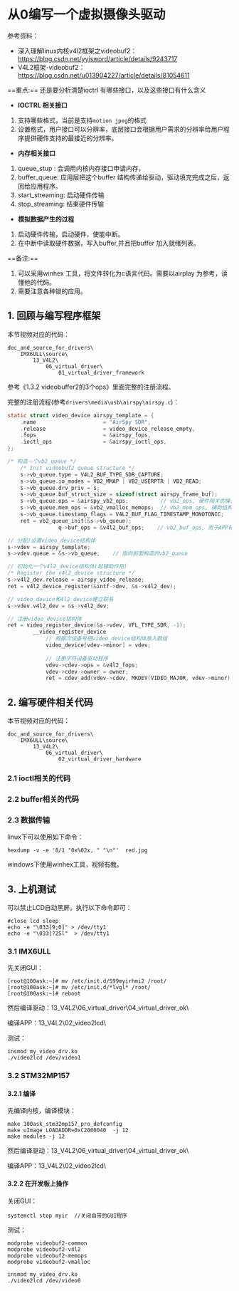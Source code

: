 # 从0编写一个虚拟摄像头驱动 #

参考资料：

* 深入理解linux内核v4l2框架之videobuf2：https://blog.csdn.net/yyjsword/article/details/9243717
* V4L2框架-videobuf2：https://blog.csdn.net/u013904227/article/details/81054611

==重点:== 还是要分析清楚ioctrl 有哪些接口，以及这些接口有什么含义

* **IOCTRL 相关接口**

1. 支持哪些格式，当前是支持`motion jpeg`的格式
2. 设置格式，用户接口可以分辨率，底层接口会根据用户需求的分辨率给用户程序提供硬件支持的最接近的分辨率。

* **内存相关接口**

1. queue_stup : 会调用内核内存接口申请内存，
2. buffer_queue:    应用层把这个buffer 结构传递给驱动，驱动填充完成之后，返回给应用程序。
3. start_streaming: 启动硬件传输
4. stop_streaming: 结束硬件传输

* **模拟数据产生的过程**

1. 启动硬件传输，启动硬件，使能中断。
2. 在中断中读取硬件数据，写入buffer,并且把buffer 加入就绪列表。

==备注:==

1. 可以采用winhex 工具，将文件转化为c语言代码。需要以airplay 为参考，读懂他的代码。
2. 需要注意各种锁的应用。





## 1. 回顾与编写程序框架

本节视频对应的代码：

```shell
doc_and_source_for_drivers\
	IMX6ULL\source\
		13_V4L2\
			06_virtual_driver\
				01_virtual_driver_framework
```



参考《1.3.2 videobuffer2的3个ops》里面完整的注册流程。

完整的注册流程(参考`drivers\media\usb\airspy\airspy.c`)：

```c
static struct video_device airspy_template = {
	.name                     = "AirSpy SDR",
	.release                  = video_device_release_empty,
	.fops                     = &airspy_fops,
	.ioctl_ops                = &airspy_ioctl_ops,
};

/* 构造一个vb2_queue */
	/* Init videobuf2 queue structure */
	s->vb_queue.type = V4L2_BUF_TYPE_SDR_CAPTURE;
	s->vb_queue.io_modes = VB2_MMAP | VB2_USERPTR | VB2_READ;
	s->vb_queue.drv_priv = s;
	s->vb_queue.buf_struct_size = sizeof(struct airspy_frame_buf);
	s->vb_queue.ops = &airspy_vb2_ops;          // vb2_ops, 硬件相关的操作函数
	s->vb_queue.mem_ops = &vb2_vmalloc_memops;  // vb2_mem_ops, 辅助结构体,用于mem ops(alloc、mmap)
	s->vb_queue.timestamp_flags = V4L2_BUF_FLAG_TIMESTAMP_MONOTONIC;
	ret = vb2_queue_init(&s->vb_queue);
				q->buf_ops = &v4l2_buf_ops;    // vb2_buf_ops, 用于APP和驱动传递参数

// 分配/设置video_device结构体
s->vdev = airspy_template;
s->vdev.queue = &s->vb_queue;    // 指向前面构造的vb2_queue

// 初始化一个v4l2_device结构体(起辅助作用)
/* Register the v4l2_device structure */
s->v4l2_dev.release = airspy_video_release;
ret = v4l2_device_register(&intf->dev, &s->v4l2_dev);

// video_device和4l2_device建立联系
s->vdev.v4l2_dev = &s->v4l2_dev;

// 注册video_device结构体
ret = video_register_device(&s->vdev, VFL_TYPE_SDR, -1);
		__video_register_device
			// 根据次设备号把video_device结构体放入数组
			video_device[vdev->minor] = vdev;
			
			// 注册字符设备驱动程序
			vdev->cdev->ops = &v4l2_fops;
			vdev->cdev->owner = owner;
			ret = cdev_add(vdev->cdev, MKDEV(VIDEO_MAJOR, vdev->minor), 1);

```



## 2. 编写硬件相关代码

本节视频对应的代码：

```shell
doc_and_source_for_drivers\
	IMX6ULL\source\
		13_V4L2\
			06_virtual_driver\
				02_virtual_driver_hardware
```

### 2.1 ioctl相关的代码



### 2.2 buffer相关的代码



### 2.3 数据传输

linux下可以使用如下命令：

```shell
hexdump -v -e '8/1 "0x%02x, " "\n"'  red.jpg
```

windows下使用winhex工具，视频有教。



## 3. 上机测试



可以禁止LCD自动黑屏，执行以下命令即可：

```shell
#close lcd sleep
echo -e "\033[9;0]" > /dev/tty1
echo -e "\033[?25l"  > /dev/tty1
```



### 3.1 IMX6ULL

先关闭GUI：

```shell
[root@100ask:~]# mv /etc/init.d/S99myirhmi2 /root/
[root@100ask:~]# mv /etc/init.d/*lvgl* /root/
[root@100ask:~]# reboot
```

然后编译驱动：13_V4L2\06_virtual_driver\04_virtual_driver_ok\

编译APP：13_V4L2\02_video2lcd\

测试：

```shell
insmod my_video_drv.ko
./video2lcd /dev/video1
```





### 3.2 STM32MP157

#### 3.2.1 编译

先编译内核，编译模块：

```shell
make 100ask_stm32mp157_pro_defconfig
make uImage LOADADDR=0xC2000040  -j 12
make modules -j 12
```





然后编译驱动：13_V4L2\06_virtual_driver\04_virtual_driver_ok\

编译APP：13_V4L2\02_video2lcd\





#### 3.2.2 在开发板上操作

关闭GUI：

```shell
systemctl stop myir  //关闭自带的GUI程序
```

测试：

```shell
modprobe videobuf2-common
modprobe videobuf2-v4l2
modprobe videobuf2-memops
modprobe videobuf2-vmalloc

insmod my_video_drv.ko
./video2lcd /dev/video0
```



